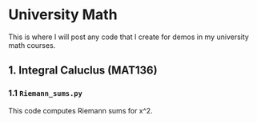 # University Math

This is where I will post any code that I create for demos in my university math courses.

## 1. Integral Caluclus (MAT136)

### 1.1 ```Riemann_sums.py```

This code computes Riemann sums for x^2.
